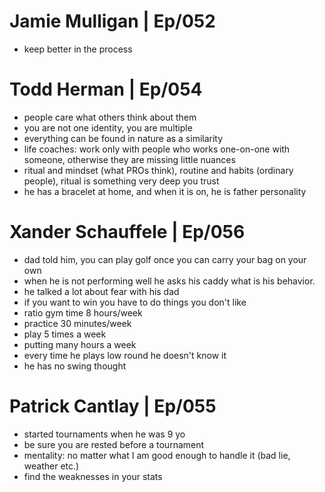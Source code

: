 # Jamie Mulligan | Ep/052
* keep better in the process


# Todd Herman | Ep/054
* people care what others think about them
* you are not one identity, you are multiple
* everything can be found in nature as a similarity
* life coaches: work only with people who works one-on-one with someone, otherwise they are missing little nuances
* ritual and mindset (what PROs think), routine and habits (ordinary people), ritual is something very deep you trust
* he has a bracelet at home, and when it is on, he is father personality

# Xander Schauffele | Ep/056
* dad told him, you can play golf once you can carry your bag on your own
* when he is not performing well he asks his caddy what is his behavior.
* he talked a lot about fear with his dad
* if you want to win you have to do things you don't like
* ratio gym time 8 hours/week
* practice 30 minutes/week
* play 5 times a week
* putting many hours a week
* every time he plays low round he doesn't know it
* he has no swing thought



# Patrick Cantlay | Ep/055
* started tournaments when he was 9 yo
* be sure you are rested before a tournament
* mentality: no matter what I am good enough to handle it (bad lie, weather etc.)
* find the weaknesses in your stats

